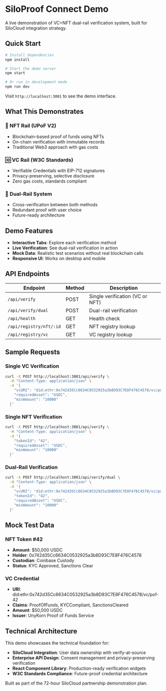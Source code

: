 # SiloProof Connect Demo

A live demonstration of VC+NFT dual-rail verification system, built for SiloCloud integration strategy.

## Quick Start

```bash
# Install dependencies
npm install

# Start the demo server
npm start

# Or run in development mode
npm run dev
```

Visit `http://localhost:3001` to see the demo interface.

## What This Demonstrates

### 🏦 NFT Rail (UPoF V2)
- Blockchain-based proof of funds using NFTs
- On-chain verification with immutable records
- Traditional Web3 approach with gas costs

### 🆔 VC Rail (W3C Standards)
- Verifiable Credentials with EIP-712 signatures
- Privacy-preserving, selective disclosure
- Zero gas costs, standards compliant

### 🔄 Dual-Rail System
- Cross-verification between both methods
- Redundant proof with user choice
- Future-ready architecture

## Demo Features

- **Interactive Tabs**: Explore each verification method
- **Live Verification**: See dual-rail verification in action
- **Mock Data**: Realistic test scenarios without real blockchain calls
- **Responsive UI**: Works on desktop and mobile

## API Endpoints

| Endpoint | Method | Description |
|----------|--------|-------------|
| `/api/verify` | POST | Single verification (VC or NFT) |
| `/api/verify/dual` | POST | Dual-rail verification |
| `/api/health` | GET | Health check |
| `/api/registry/nft/:id` | GET | NFT registry lookup |
| `/api/registry/vc` | GET | VC registry lookup |

## Sample Requests

### Single VC Verification
```bash
curl -X POST http://localhost:3001/api/verify \
  -H "Content-Type: application/json" \
  -d '{
    "vcURI": "did:ethr:0x742d35Cc6634C0532925a3b8D93C7E8F476C4578/vc/pof-42",
    "requiredAsset": "USDC",
    "minAmount": "10000"
  }'
```

### Single NFT Verification
```bash
curl -X POST http://localhost:3001/api/verify \
  -H "Content-Type: application/json" \
  -d '{
    "tokenId": "42",
    "requiredAsset": "USDC",
    "minAmount": "10000"
  }'
```

### Dual-Rail Verification
```bash
curl -X POST http://localhost:3001/api/verify/dual \
  -H "Content-Type: application/json" \
  -d '{
    "vcURI": "did:ethr:0x742d35Cc6634C0532925a3b8D93C7E8F476C4578/vc/pof-42",
    "tokenId": "42",
    "requiredAsset": "USDC",
    "minAmount": "10000"
  }'
```

## Mock Test Data

### NFT Token #42
- **Amount**: $50,000 USDC
- **Holder**: 0x742d35Cc6634C0532925a3b8D93C7E8F476C4578
- **Custodian**: Coinbase Custody
- **Status**: KYC Approved, Sanctions Clear

### VC Credential
- **URI**: did:ethr:0x742d35Cc6634C0532925a3b8D93C7E8F476C4578/vc/pof-42
- **Claims**: ProofOfFunds, KYCCompliant, SanctionsCleared
- **Amount**: $50,000 USDC
- **Issuer**: UnyKorn Proof of Funds Service

## Technical Architecture

This demo showcases the technical foundation for:
- **SiloCloud Integration**: User data ownership with verify-at-source
- **Enterprise API Design**: Consent management and privacy-preserving verification
- **React Component Library**: Production-ready verification widgets
- **W3C Standards Compliance**: Future-proof credential architecture

Built as part of the 72-hour SiloCloud partnership demonstration plan.